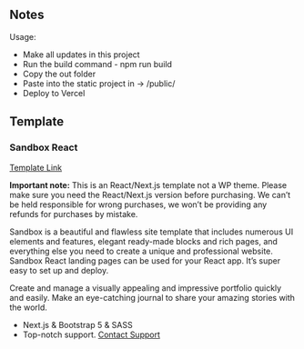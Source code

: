 ## Notes

<p>Usage:</p>
<ul>
<li>Make all updates in this project</li>
<li>Run the build command - npm run build</li>
<li>Copy the out folder</li>
<li>Paste into the static project in -> /public/</li>
<li>Deploy to Vercel</li>
</ul>

## Template

### Sandbox React

<a href="https://themeforest.net/item/sandbox-modern-multipurpose-react-template/40486293">Template Link</a>

<p><strong>Important note:</strong> This is an React/Next.js template not a WP theme. Please make sure you need the React/Next.js version before purchasing. We can’t be held responsible for wrong purchases, we won’t be providing any refunds for purchases by mistake.</p>

<p>Sandbox is a beautiful and flawless site template that includes numerous UI elements and features, elegant ready-made blocks and rich pages, and everything else you need to create a unique and professional website. Sandbox React landing pages can be used for your React app. It’s super easy to set up and deploy.</p>

<p>Create and manage a visually appealing and impressive portfolio quickly and easily. Make an eye-catching journal to share your amazing stories with the world.</p>

<ul>
<li>Next.js &amp; Bootstrap 5 &amp; SASS
</li>
<li>Top-notch support. <a href="https://support.ui-lib.com/">Contact Support</a></li>
</ul>
